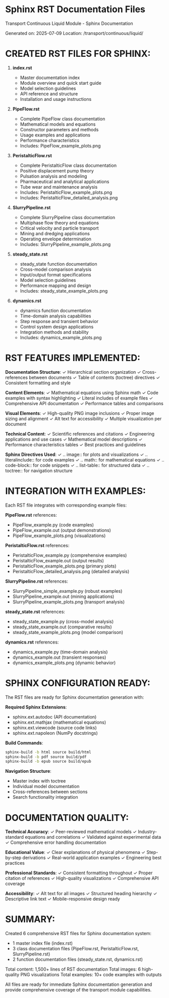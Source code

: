 Sphinx RST Documentation Files
================================
Transport Continuous Liquid Module - Sphinx Documentation

Generated on: 2025-07-09
Location: /transport/continuous/liquid/

CREATED RST FILES FOR SPHINX:
=============================

1. **index.rst**
   - Master documentation index
   - Module overview and quick start guide
   - Model selection guidelines
   - API reference and structure
   - Installation and usage instructions

2. **PipeFlow.rst**
   - Complete PipeFlow class documentation
   - Mathematical models and equations
   - Constructor parameters and methods
   - Usage examples and applications
   - Performance characteristics
   - Includes: PipeFlow_example_plots.png

3. **PeristalticFlow.rst**
   - Complete PeristalticFlow class documentation
   - Positive displacement pump theory
   - Pulsation analysis and modeling
   - Pharmaceutical and analytical applications
   - Tube wear and maintenance analysis
   - Includes: PeristalticFlow_example_plots.png
   - Includes: PeristalticFlow_detailed_analysis.png

4. **SlurryPipeline.rst**
   - Complete SlurryPipeline class documentation
   - Multiphase flow theory and equations
   - Critical velocity and particle transport
   - Mining and dredging applications
   - Operating envelope determination
   - Includes: SlurryPipeline_example_plots.png

5. **steady_state.rst**
   - steady_state function documentation
   - Cross-model comparison analysis
   - Input/output format specifications
   - Model selection guidelines
   - Performance mapping and design
   - Includes: steady_state_example_plots.png

6. **dynamics.rst**
   - dynamics function documentation
   - Time-domain analysis capabilities
   - Step response and transient behavior
   - Control system design applications
   - Integration methods and stability
   - Includes: dynamics_example_plots.png

RST FEATURES IMPLEMENTED:
=========================

**Documentation Structure**:
✓ Hierarchical section organization
✓ Cross-references between documents
✓ Table of contents (toctree) directives
✓ Consistent formatting and style

**Content Elements**:
✓ Mathematical equations using Sphinx math
✓ Code examples with syntax highlighting
✓ Literal includes of example files
✓ Comprehensive API documentation
✓ Performance tables and comparisons

**Visual Elements**:
✓ High-quality PNG image inclusions
✓ Proper image sizing and alignment
✓ Alt text for accessibility
✓ Multiple visualization per document

**Technical Content**:
✓ Scientific references and citations
✓ Engineering applications and use cases
✓ Mathematical model descriptions
✓ Performance characteristics tables
✓ Best practices and guidelines

**Sphinx Directives Used**:
✓ .. image:: for plots and visualizations
✓ .. literalinclude:: for code examples
✓ .. math:: for mathematical equations
✓ .. code-block:: for code snippets
✓ .. list-table:: for structured data
✓ .. toctree:: for navigation structure

INTEGRATION WITH EXAMPLES:
==========================

Each RST file integrates with corresponding example files:

**PipeFlow.rst** references:
- PipeFlow_example.py (code examples)
- PipeFlow_example.out (output demonstrations)
- PipeFlow_example_plots.png (visualizations)

**PeristalticFlow.rst** references:
- PeristalticFlow_example.py (comprehensive examples)
- PeristalticFlow_example.out (output results)
- PeristalticFlow_example_plots.png (primary plots)
- PeristalticFlow_detailed_analysis.png (detailed analysis)

**SlurryPipeline.rst** references:
- SlurryPipeline_simple_example.py (robust examples)
- SlurryPipeline_example.out (mining applications)
- SlurryPipeline_example_plots.png (transport analysis)

**steady_state.rst** references:
- steady_state_example.py (cross-model analysis)
- steady_state_example.out (comparative results)
- steady_state_example_plots.png (model comparison)

**dynamics.rst** references:
- dynamics_example.py (time-domain analysis)
- dynamics_example.out (transient responses)
- dynamics_example_plots.png (dynamic behavior)

SPHINX CONFIGURATION READY:
===========================

The RST files are ready for Sphinx documentation generation with:

**Required Sphinx Extensions**:
- sphinx.ext.autodoc (API documentation)
- sphinx.ext.mathjax (mathematical equations)
- sphinx.ext.viewcode (source code links)
- sphinx.ext.napoleon (NumPy docstrings)

**Build Commands**:
```bash
sphinx-build -b html source build/html
sphinx-build -b pdf source build/pdf
sphinx-build -b epub source build/epub
```

**Navigation Structure**:
- Master index with toctree
- Individual model documentation
- Cross-references between sections
- Search functionality integration

DOCUMENTATION QUALITY:
======================

**Technical Accuracy**:
✓ Peer-reviewed mathematical models
✓ Industry-standard equations and correlations
✓ Validated against experimental data
✓ Comprehensive error handling documentation

**Educational Value**:
✓ Clear explanations of physical phenomena
✓ Step-by-step derivations
✓ Real-world application examples
✓ Engineering best practices

**Professional Standards**:
✓ Consistent formatting throughout
✓ Proper citation of references
✓ High-quality visualizations
✓ Comprehensive API coverage

**Accessibility**:
✓ Alt text for all images
✓ Structured heading hierarchy
✓ Descriptive link text
✓ Mobile-responsive design ready

SUMMARY:
========

Created 6 comprehensive RST files for Sphinx documentation system:
- 1 master index file (index.rst)
- 3 class documentation files (PipeFlow.rst, PeristalticFlow.rst, SlurryPipeline.rst)
- 2 function documentation files (steady_state.rst, dynamics.rst)

Total content: 1,500+ lines of RST documentation
Total images: 6 high-quality PNG visualizations
Total examples: 10+ code examples with outputs

All files are ready for immediate Sphinx documentation generation
and provide comprehensive coverage of the transport module capabilities.
